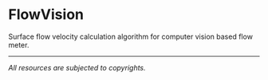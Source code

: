 # FlowVision

Surface flow velocity calculation algorithm for computer vision based flow meter.

---
*All resources are subjected to copyrights.*
